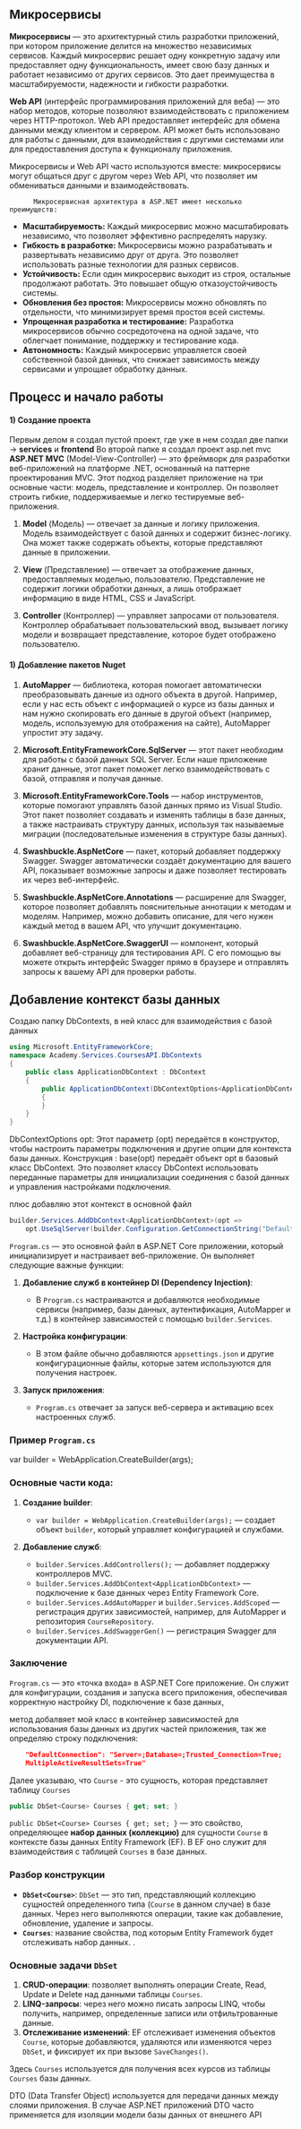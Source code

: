 ## Микросервисы
**Микросервисы** — это архитектурный стиль разработки приложений, при котором приложение делится на множество независимых сервисов. Каждый микросервис решает одну конкретную задачу или предоставляет одну функциональность, имеет свою базу данных и работает независимо от других сервисов. Это дает преимущества в масштабируемости, надежности и гибкости разработки.

**Web API** (интерфейс программирования приложений для веба) — это набор методов, которые позволяют взаимодействовать с приложением через HTTP-протокол. Web API предоставляет интерфейс для обмена данными между клиентом и сервером. API может быть использовано для работы с данными, для взаимодействия с другими системами или для предоставления доступа к функционалу приложения.

Микросервисы и Web API часто используются вместе: микросервисы могут общаться друг с другом через Web API, что позволяет им обмениваться данными и взаимодействовать.

          Микросервисная архитектура в ASP.NET имеет несколько преимуществ:
- **Масштабируемость:** Каждый микросервис можно масштабировать независимо, что позволяет эффективно распределять нарузку.
- **Гибкость в разработке:** Микросервисы можно разрабатывать и развертывать независимо друг от друга. Это позволяет использовать разные технологии для разных сервисов.
- **Устойчивость:** Если один микросервис выходит из строя, остальные продолжают работать. Это повышает общую отказоустойчивость системы.
- **Обновления без простоя:** Микросервисы можно обновлять по отдельности, что минимизирует время простоя всей системы.
- **Упрощенная разработка и тестирование:** Разработка микросервисов обычно сосредоточена на одной задаче, что облегчает понимание, поддержку и тестирование кода.
- **Автономность:** Каждый микросервис управляется своей собственной базой данных, что снижает зависимость между сервисами и упрощает обработку данных.

## Процесс и начало работы
#### 1) Создание проекта
Первым делом я создал пустой проект, где уже в нем создал две папки -> **services** и **frontend**
Во второй папке я создал проект asp.net mvc
**ASP.NET MVC** (Model-View-Controller) — это фреймворк для разработки веб-приложений на платформе .NET, основанный на паттерне проектирования MVC. Этот подход разделяет приложение на три основные части: модель, представление и контроллер. Он позволяет строить гибкие, поддерживаемые и легко тестируемые веб-приложения.

1. **Model** (Модель) — отвечает за данные и логику приложения. Модель взаимодействует с базой данных и содержит бизнес-логику. Она может также содержать объекты, которые представляют данные в приложении.

2. **View** (Представление) — отвечает за отображение данных, предоставляемых моделью, пользователю. Представление не содержит логики обработки данных, а лишь отображает информацию в виде HTML, CSS и JavaScript.

3. **Controller** (Контроллер) — управляет запросами от пользователя. Контроллер обрабатывает пользовательский ввод, вызывает логику модели и возвращает представление, которое будет отображено пользователю.


#### 1) Добавление пакетов Nuget

1. **AutoMapper** — библиотека, которая помогает автоматически преобразовывать данные из одного объекта в другой. Например, если у нас есть объект с информацией о курсе из базы данных и нам нужно скопировать его данные в другой объект (например, модель, используемую для отображения на сайте), AutoMapper упростит эту задачу.

2. **Microsoft.EntityFrameworkCore.SqlServer** — этот пакет необходим для работы с базой данных SQL Server. Если наше приложение хранит данные, этот пакет поможет легко взаимодействовать с базой, отправляя и получая данные.

3. **Microsoft.EntityFrameworkCore.Tools** — набор инструментов, которые помогают управлять базой данных прямо из Visual Studio. Этот пакет позволяет создавать и изменять таблицы в базе данных, а также настраивать структуру данных, используя так называемые миграции (последовательные изменения в структуре базы данных).

4. **Swashbuckle.AspNetCore** — пакет, который добавляет поддержку Swagger. Swagger автоматически создаёт документацию для вашего API, показывает возможные запросы и даже позволяет тестировать их через веб-интерфейс.

6. **Swashbuckle.AspNetCore.Annotations** — расширение для Swagger, которое позволяет добавлять пояснительные аннотации к методам и моделям. Например, можно добавить описание, для чего нужен каждый метод в вашем API, что улучшит документацию.

7. **Swashbuckle.AspNetCore.SwaggerUI** — компонент, который добавляет веб-страницу для тестирования API. С его помощью вы можете открыть интерфейс Swagger прямо в браузере и отправлять запросы к вашему API для проверки работы.


## Добавление контекст базы данных
Создаю папку DbContexts, в ней класс для взаимодействия с базой данных
```csharp
using Microsoft.EntityFrameworkCore;
namespace Academy.Services.CoursesAPI.DbContexts
{
    public class ApplicationDbContext : DbContext
    {
        public ApplicationDbContext(DbContextOptions<ApplicationDbContext> opt) : base(opt) 
        {
        }
    }
}
```
DbContextOptions<ApplicationDbContext> opt: Этот параметр (opt) передаётся в конструктор, чтобы настроить параметры подключения и другие опции для контекста базы данных.
Конструкция : base(opt) передаёт объект opt в базовый класс DbContext. Это позволяет классу DbContext использовать переданные параметры для инициализации соединения с базой данных и управления настройками подключения.

плюс добавляю этот контекст в основной файл
```csharp
builder.Services.AddDbContext<ApplicationDbContext>(opt =>
    opt.UseSqlServer(builder.Configuration.GetConnectionString("DefaultConnection")));
```
`Program.cs` — это основной файл в ASP.NET Core приложении, который инициализирует и настраивает веб-приложение. Он выполняет следующие важные функции:

1. **Добавление служб в контейнер DI (Dependency Injection)**:
   - В `Program.cs` настраиваются и добавляются необходимые сервисы (например, базы данных, аутентификация, AutoMapper и т.д.) в контейнер зависимостей с помощью `builder.Services`.

2. **Настройка конфигурации**:
   - В этом файле обычно добавляются `appsettings.json` и другие конфигурационные файлы, которые затем используются для получения настроек.


3. **Запуск приложения**:
   - `Program.cs` отвечает за запуск веб-сервера и активацию всех настроенных служб.

### Пример `Program.cs`

var builder = WebApplication.CreateBuilder(args);

### Основные части кода:
1. **Создание builder**:
   - `var builder = WebApplication.CreateBuilder(args);` — создает объект `builder`, который управляет конфигурацией и службами.

2. **Добавление служб**:
   - `builder.Services.AddControllers();` — добавляет поддержку контроллеров MVC.
   - `builder.Services.AddDbContext<ApplicationDbContext>` — подключение к базе данных через Entity Framework Core.
   - `builder.Services.AddAutoMapper` и `builder.Services.AddScoped` — регистрация других зависимостей, например, для AutoMapper и репозитория `CourseRepository`.
   - `builder.Services.AddSwaggerGen()` — регистрация Swagger для документации API.

### Заключение
`Program.cs` — это «точка входа» в ASP.NET Core приложение. Он служит для конфигурации, создания и запуска всего приложения, обеспечивая корректную настройку DI, подключение к базе данных,


метод добалвяет мой класс в контейнер зависимостей для использования базы данных из других частей приложения, так же определяю строку подключения:
```json
    "DefaultConnection": "Server=;Database=;Trusted_Connection=True;
    MultipleActiveResultSets=True"
```

Далее указываю, что ```Course``` - это сущность, которая представляет таблицу ```Courses```
```cs
public DbSet<Course> Courses { get; set; }
```
`public DbSet<Course> Courses { get; set; }` — это свойство, определяющее **набор данных (коллекцию)** для сущности `Course` в контексте базы данных Entity Framework (EF). В EF оно служит для взаимодействия с таблицей `Courses` в базе данных.

### Разбор конструкции
- **`DbSet<Course>`**: `DbSet` — это тип, представляющий коллекцию сущностей определенного типа (`Course` в данном случае) в базе данных. Через него выполняются операции, такие как добавление, обновление, удаление и запросы.
- **`Courses`**: название свойства, под которым Entity Framework будет отслеживать набор данных. .
### Основные задачи `DbSet`
1. **CRUD-операции**: позволяет выполнять операции Create, Read, Update и Delete над данными таблицы `Courses`.
2. **LINQ-запросы**: через него можно писать запросы LINQ, чтобы получить, например, определенные записи или отфильтрованные данные.
3. **Отслеживание изменений**: EF отслеживает изменения объектов `Course`, которые добавляются, удаляются или изменяются через `DbSet`, и фиксирует их при вызове `SaveChanges()`.

Здесь `Courses` используется для получения всех курсов из таблицы `Courses` базы данных.

DTO (Data Transfer Object) используется для передачи данных между слоями приложения. В случае ASP.NET приложений DTO часто применяется для изоляции модели базы данных от внешнего API
